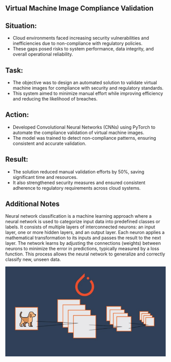 ## Virtual Machine Image Compliance Validation

## Situation:

- Cloud environments faced increasing security vulnerabilities and inefficiencies due to non-compliance with regulatory policies.
- These gaps posed risks to system performance, data integrity, and overall operational reliability.

## Task:

- The objective was to design an automated solution to validate virtual machine images for compliance with security and regulatory standards.
-  This system aimed to minimize manual effort while improving efficiency and reducing the likelihood of breaches.



## Action:

- Developed Convolutional Neural Networks (CNNs) using PyTorch to automate the compliance validation of virtual machine images.  
- The model was trained to detect non-compliance patterns, ensuring consistent and accurate validation.



## Result:
- The solution reduced manual validation efforts by 50%, saving significant time and resources. 
- It also strengthened security measures and ensured consistent adherence to regulatory requirements across cloud systems.

## Additional Notes

Neural network classification is a machine learning approach where a 
neural network is used to categorize input data into predefined classes 
or labels. It consists of multiple layers of interconnected neurons: an 
input layer, one or more hidden layers, and an output layer. Each neuron 
applies a mathematical transformation to its inputs and passes the result 
to the next layer. The network learns by adjusting the connections 
(weights) between neurons to minimize the error in predictions, typically 
measured by a loss function. This process allows the neural network to 
generalize and correctly classify new, unseen data.

![image alt](https://github.com/ashishsinha2005/Deep_Learning_Models/blob/master/Models87.pytorch_classification/proj_33.jpg)
